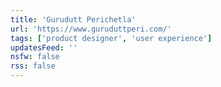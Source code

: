 ```yaml
---
title: 'Gurudutt Perichetla'
url: 'https://www.guruduttperi.com/'
tags: ['product designer', 'user experience']
updatesFeed: ''
nsfw: false
rss: false
---
```

